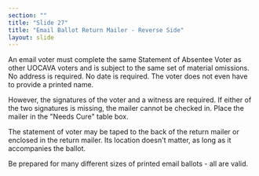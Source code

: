 ```yaml
---
section: ""
title: "Slide 27"
title: "Email Ballot Return Mailer - Reverse Side"
layout: slide
---
```


An email voter must complete the same Statement of Absentee Voter as other UOCAVA voters and is subject to the same set of material omissions. No address is required. No date is required. The voter does not even have to provide a printed name.

However, the signatures of the voter and a witness are required. If either of the two signatures is missing, the mailer cannot be checked in. Place the mailer in the "Needs Cure" table box.

The statement of voter may be taped to the back of the return mailer or enclosed in the return mailer. Its location doesn't matter, as long as it accompanies the ballot.

Be prepared for many different sizes of printed email ballots - all are valid.